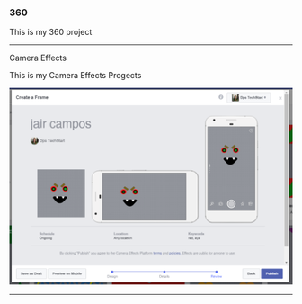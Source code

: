 ### 360

This is my 360 project

<script src="//360.vizor.io/scripts/embed.js" data-vizorurl="https://360.vizor.io/embed/v/lxvk4" ></script>

***

Camera Effects

This is my Camera Effects Progects

![picture_title](https://github.com/camposjair/camposjair.github.io/blob/master/red%20eye%20fangs.PNG?raw=true "Optional Title")

***
